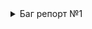 <details>
<summary>Баг репорт №1 </summary>

| № | проверка | результат |
| --- | --- | --- |
| 1 | проверить работу каптчи при правильном и неправильном вводе кода - <br/>должно работать как раньше <br/> |  |
| 2 | проверить на мобилке <br/> |  |
| 3 | После того как рекапча сработала, надо проверить что данные все равно записались в базу. У нас одна таблица для хранения регистраций - sibvaleo.partner_new, в ней и фиксируются данные. Поле так и называется - recaptcha = 1. <br/> |  |
| 4 | Надо проверить на стейдже помимо этого, что если регистрация отбилась рекапчей, то потом с этими же данными, но вручную можно зарегистрироваться. Описать поведение |  |
| 5 | Надо проверить на стейдже помимо этого, что если регистрация отбилась рекапчей, то потом с этими же данными, но вручную можно зарегистрироваться. Описать поведение |  |
| 6 | Надо проверить на стейдже помимо этого, что если регистрация отбилась рекапчей, то потом с этими же данными, но вручную можно зарегистрироваться. Описать поведение |  |

</details>